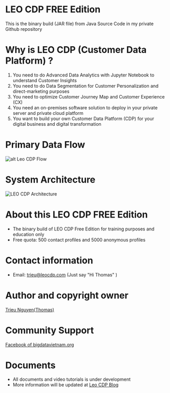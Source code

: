 # LEO CDP FREE Edition

This is the binary build (JAR file) from Java Source Code in my private Github repository

# Why is LEO CDP (Customer Data Platform) ?

1. You need to do Advanced Data Analytics with Jupyter Notebook to understand Customer Insights
2. You need to do Data Segmentation for Customer Personalization and direct-marketing purposes
3. You need to optimize Customer Journey Map and Customer Experience (CX)
4. You need an on-premises software solution to deploy in your private server and private cloud platform
5. You want to build your own Customer Data Platform (CDP) for your digital business and digital transformation

# Primary Data Flow

![alt Leo CDP Flow](https://1.bp.blogspot.com/-bES8CFhQLXs/YN5xFBoKjJI/AAAAAAAAL2c/tL9J2i9PdioOjkQl-fiPmR_xjCSwKXUNwCLcBGAsYHQ/s2048/LEO%2BCDP%2Bversion%2B1.0%2BChecklist-Data%2BFlow%2BLeo%2BCDP.png)

# System Architecture

![LEO CDP Architecture](https://1.bp.blogspot.com/-01beYaPqeVU/X4cjQ0uSwMI/AAAAAAAAHmA/fU8Ht8eOdGkFsBm_E6R5o18wEMQeSwqVACLcBGAsYHQ/s1653/Free%2Bversion%2Bof%2BLeo%2BCDP%2B-%2BHigh-level%2BMicroservice%2BArchitecture.png)

# About this LEO CDP FREE Edition

* The binary build of LEO CDP Free Edition for training purposes and education only 
* Free quota: 500 contact profiles and 5000 anonymous profiles

# Contact information 

* Email: trieu@leocdp.com (Just say "Hi Thomas" )

# Author and copyright owner

<a href="https://www.facebook.com/tantrieuf31" target="_blank"> Trieu Nguyen(Thomas) </a>

# Community Support 

<a href="https://www.facebook.com/groups/bigdatavietnam.org/" target="_blank"> Facebook of bigdatavietnam.org </a>

# Documents 

* All documents and video tutorials is under development 
* More information will be updated at <a href="https://knowledge.leocdp.net/" target="_blank"> Leo CDP Blog </a>
